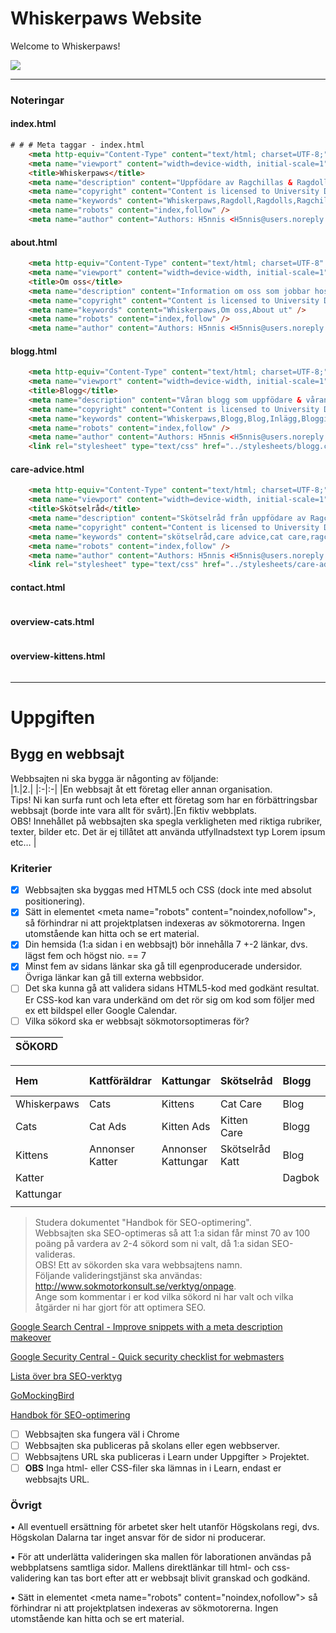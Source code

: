 # Whiskerpaws Website

Welcome to Whiskerpaws!

![](https://user-images.githubusercontent.com/12261439/156373232-9c423d4e-682a-4d6a-aeac-7192b61c6b0a.png)

---

### Noteringar

#### index.html

```html
# # # Meta taggar - index.html
	<meta http-equiv="Content-Type" content="text/html; charset=UTF-8;" />
	<meta name="viewport" content="width=device-width, initial-scale=1" />
	<title>Whiskerpaws</title>
	<meta name="description" content="Uppfödare av Ragchillas & Ragdolls." />
	<meta name="copyright" content="Content is licensed to University Dalarna, Sweden." />
	<meta name="keywords" content="Whiskerpaws,Ragdoll,Ragdolls,Ragchillas,Ragchilla,Cats,Cat,Kittens,Kitten" />
	<meta name="robots" content="index,follow" />
	<meta name="author" content="Authors: H5nnis <H5nnis@users.noreply.github.com> & ZendaiOwl <ZendaiOwl@users.noreply.github.com>" />
```

#### about.html

```html
	<meta http-equiv="Content-Type" content="text/html; charset=UTF-8" />
	<meta name="viewport" content="width=device-width, initial-scale=1" />
	<title>Om oss</title>
	<meta name="description" content="Information om oss som jobbar hos Whiskerpaws med katterna & kattungarna." />
	<meta name="copyright" content="Content is licensed to University Dalarna, Sweden." />
	<meta name="keywords" content="Whiskerpaws,Om oss,About ut" />
	<meta name="robots" content="index,follow" />
	<meta name="author" content="Authors: H5nnis <H5nnis@users.noreply.github.com> & ZendaiOwl <ZendaiOwl@users.noreply.github.com>" />
```

#### blogg.html

```html
	<meta http-equiv="Content-Type" content="text/html; charset=UTF-8;" />
	<meta name="viewport" content="width=device-width, initial-scale=1" />
	<title>Blogg</title>
	<meta name="description" content="Våran blogg som uppfödare & våran vardag samt annonser för katter som är redo att finna ett hem." />
	<meta name="copyright" content="Content is licensed to University Dalarna, Sweden." />
	<meta name="keywords" content="Whiskerpaws,Blogg,Blog,Inlägg,Blogginlägg,Blogg inlägg,Katter,Kattungar" />
	<meta name="robots" content="index,follow" />
	<meta name="author" content="Authors: H5nnis <H5nnis@users.noreply.github.com> & ZendaiOwl <ZendaiOwl@users.noreply.github.com>" />
	<link rel="stylesheet" type="text/css" href="../stylesheets/blogg.css" />
```

#### care-advice.html

```html
	<meta http-equiv="Content-Type" content="text/html; charset=UTF-8;" />
	<meta name="viewport" content="width=device-width, initial-scale=1" />
	<title>Skötselråd</title>
	<meta name="description" content="Skötselråd från uppfödare av Ragchillas & Ragdolls" />
	<meta name="copyright" content="Content is licensed to University Dalarna, Sweden." />
	<meta name="keywords" content="skötselråd,care advice,cat care,ragchillas skötselråd,ragdolls skötselråd," />
	<meta name="robots" content="index,follow" />
	<meta name="author" content="Authors: H5nnis <H5nnis@users.noreply.github.com> & ZendaiOwl <ZendaiOwl@users.noreply.github.com>" />
	<link rel="stylesheet" type="text/css" href="../stylesheets/care-advice.css" />
```

#### contact.html

```html

```

#### overview-cats.html	

```html

```

#### overview-kittens.html

```html

```

---

# Uppgiften

## Bygg en webbsajt  

Webbsajten ni ska bygga är någonting av följande:  
|1.|2.|
|:-|:-|
|En webbsajt åt ett företag eller annan organisation.<br>Tips! Ni kan surfa runt och leta efter ett företag som har en förbättringsbar webbsajt (borde inte vara allt för svårt).|En fiktiv webbplats.<br>OBS! Innehållet på webbsajten ska spegla verkligheten med riktiga rubriker, texter, bilder etc. Det är ej tillåtet att använda utfyllnadstext typ Lorem ipsum etc…  |

### Kriterier  

- [X] Webbsajten ska byggas med HTML5 och CSS (dock inte med absolut positionering).  
- [X] Sätt in elementet \<meta name="robots" content="noindex,nofollow"\>, så förhindrar ni att projektplatsen indexeras av sökmotorerna. Ingen utomstående kan hitta och se ert material.  
- [X] Din hemsida (1:a sidan i en webbsajt) bör innehålla 7 +-2 länkar, dvs. lägst fem och högst nio. == 7
- [X] Minst fem av sidans länkar ska gå till egenproducerade undersidor. Övriga länkar kan gå till externa webbsidor.  
- [ ] Det ska kunna gå att validera sidans HTML5-kod med godkänt resultat. Er CSS-kod kan vara underkänd om det rör sig om kod som följer med ex ett bildspel eller Google Calendar.  
- [ ] Vilka sökord ska er webbsajt sökmotorsoptimeras för?

|SÖKORD|
|:-|

|Hem|Kattföräldrar|Kattungar|Skötselråd|Blogg|Om Oss|Kontakta Oss|
|:-|:-|:-|:-|:-|:-|:-|
Whiskerpaws|Cats|Kittens|Cat Care|Blog|About|Contact
Cats|Cat Ads|Kitten Ads|Kitten Care|Blogg|Om oss|Kontakt
Kittens|Annonser Katter|Annonser Kattungar|Skötselråd Katt|Blog|Personalinformation|Contact
Katter||||Dagbok||Email
Kattungar||||||
||||||

> Studera dokumentet "Handbok för SEO-optimering".  
> Webbsajten ska SEO-optimeras så att 1:a sidan får minst 70 av 100 poäng på vardera av 2-4 sökord som ni valt, då 1:a sidan SEO-valideras.  
> OBS! Ett av sökorden ska vara webbsajtens namn.  
> Följande valideringstjänst ska användas: http://www.sokmotorkonsult.se/verktyg/onpage.  
> Ange som kommentar i er kod vilka sökord ni har valt och vilka åtgärder ni har gjort för att optimera SEO.  

[Google Search Central - Improve snippets with a meta description makeover](https://developers.google.com/search/blog/2007/09/improve-snippets-with-meta-description)

[Google Security Central - Quick security checklist for webmasters](https://developers.google.com/search/blog/2007/09/quick-security-checklist-for-webmasters)

[Lista över bra SEO-verktyg](https://www.seo-forum.se/showthread.php?t=7225)

[GoMockingBird](https://gomockingbird.com/mockingbird/)

[Handbok för SEO-optimering](https://github.com/H5nnis/Grupparbete_DM5/files/8181912/Handbok.for.SEO-optimering.1.pdf)

- [ ] Webbsajten ska fungera väl i Chrome  
- [ ] Webbsajten ska publiceras på skolans eller egen webbserver.  
- [ ] Webbsajtens URL ska publiceras i Learn under Uppgifter > Projektet.  
- [ ] __OBS__ Inga html- eller CSS-filer ska lämnas in i Learn, endast er webbsajts URL.  

### Övrigt  

• All eventuell ersättning för arbetet sker helt utanför Högskolans regi, dvs. Högskolan Dalarna tar inget ansvar för de sidor ni producerar.  

• För att underlätta valideringen ska mallen för laborationen användas på webbplatsens samtliga sidor. Mallens direktlänkar till html- och css-validering kan tas bort efter att er webbsajt blivit granskad och godkänd.  

• Sätt in elementet \<meta name="robots" content="noindex,nofollow"\> så förhindrar ni att projektplatsen indexeras av sökmotorerna. Ingen utomstående kan hitta och se ert material. 
